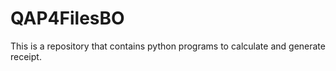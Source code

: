 # QAP4FilesBO
This is a repository that contains python programs  to calculate and generate receipt.
